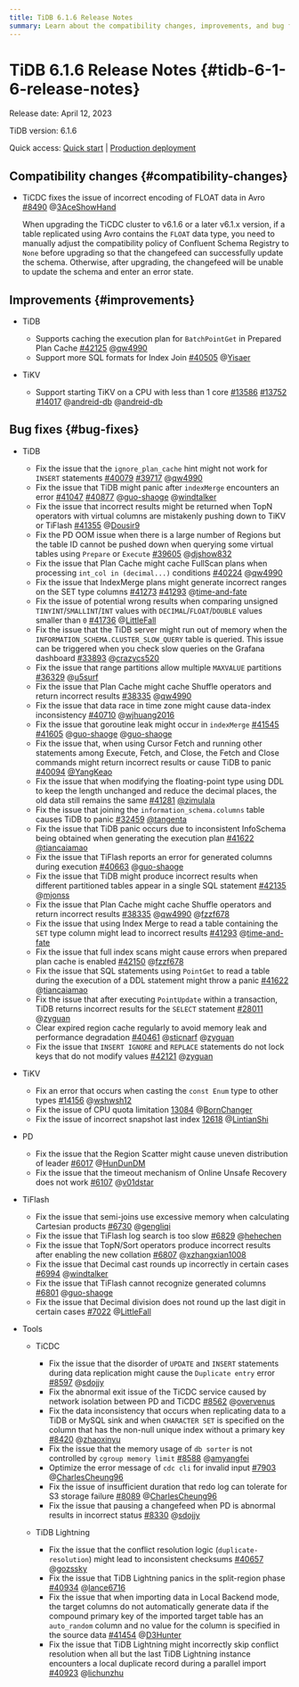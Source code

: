 ```yaml
---
title: TiDB 6.1.6 Release Notes
summary: Learn about the compatibility changes, improvements, and bug fixes in TiDB 6.1.6.
---
```


# TiDB 6.1.6 Release Notes {#tidb-6-1-6-release-notes}

Release date: April 12, 2023

TiDB version: 6.1.6

Quick access: [Quick start](https://docs.pingcap.com/tidb/v6.1/quick-start-with-tidb) | [Production deployment](https://docs.pingcap.com/tidb/v6.1/production-deployment-using-tiup)

## Compatibility changes {#compatibility-changes}

-   TiCDC fixes the issue of incorrect encoding of FLOAT data in Avro [#8490](https://github.com/pingcap/tiflow/issues/8490) @[3AceShowHand](https://github.com/3AceShowHand)

    When upgrading the TiCDC cluster to v6.1.6 or a later v6.1.x version, if a table replicated using Avro contains the `FLOAT` data type, you need to manually adjust the compatibility policy of Confluent Schema Registry to `None` before upgrading so that the changefeed can successfully update the schema. Otherwise, after upgrading, the changefeed will be unable to update the schema and enter an error state.

## Improvements {#improvements}

-   TiDB

    -   Supports caching the execution plan for `BatchPointGet` in Prepared Plan Cache [#42125](https://github.com/pingcap/tidb/issues/42125) @[qw4990](https://github.com/qw4990)
    -   Support more SQL formats for Index Join [#40505](https://github.com/pingcap/tidb/issues/40505) @[Yisaer](https://github.com/Yisaer)

-   TiKV

    -   Support starting TiKV on a CPU with less than 1 core [#13586](https://github.com/tikv/tikv/issues/13586) [#13752](https://github.com/tikv/tikv/issues/13752) [#14017](https://github.com/tikv/tikv/issues/14017) @[andreid-db](https://github.com/andreid-db) @[andreid-db](https://github.com/andreid-db)

## Bug fixes {#bug-fixes}

-   TiDB

    -   Fix the issue that the `ignore_plan_cache` hint might not work for `INSERT` statements [#40079](https://github.com/pingcap/tidb/issues/40079) [#39717](https://github.com/pingcap/tidb/issues/39717) @[qw4990](https://github.com/qw4990)
    -   Fix the issue that TiDB might panic after `indexMerge` encounters an error [#41047](https://github.com/pingcap/tidb/issues/41047) [#40877](https://github.com/pingcap/tidb/issues/40877) @[guo-shaoge](https://github.com/guo-shaoge) @[windtalker](https://github.com/windtalker)
    -   Fix the issue that incorrect results might be returned when TopN operators with virtual columns are mistakenly pushing down to TiKV or TiFlash [#41355](https://github.com/pingcap/tidb/issues/41355) @[Dousir9](https://github.com/Dousir9)
    -   Fix the PD OOM issue when there is a large number of Regions but the table ID cannot be pushed down when querying some virtual tables using `Prepare` or `Execute` [#39605](https://github.com/pingcap/tidb/issues/39605) @[djshow832](https://github.com/djshow832)
    -   Fix the issue that Plan Cache might cache FullScan plans when processing `int_col in (decimal...)` conditions [#40224](https://github.com/pingcap/tidb/issues/40224) @[qw4990](https://github.com/qw4990)
    -   Fix the issue that IndexMerge plans might generate incorrect ranges on the SET type columns [#41273](https://github.com/pingcap/tidb/issues/41273) [#41293](https://github.com/pingcap/tidb/issues/41293) @[time-and-fate](https://github.com/time-and-fate)
    -   Fix the issue of potential wrong results when comparing unsigned `TINYINT`/`SMALLINT`/`INT` values with `DECIMAL`/`FLOAT`/`DOUBLE` values smaller than `0` [#41736](https://github.com/pingcap/tidb/issues/41736) @[LittleFall](https://github.com/LittleFall)
    -   Fix the issue that the TiDB server might run out of memory when the `INFORMATION_SCHEMA.CLUSTER_SLOW_QUERY` table is queried. This issue can be triggered when you check slow queries on the Grafana dashboard [#33893](https://github.com/pingcap/tidb/issues/33893) @[crazycs520](https://github.com/crazycs520)
    -   Fix the issue that range partitions allow multiple `MAXVALUE` partitions [#36329](https://github.com/pingcap/tidb/issues/36329) @[u5surf](https://github.com/u5surf)
    -   Fix the issue that Plan Cache might cache Shuffle operators and return incorrect results [#38335](https://github.com/pingcap/tidb/issues/38335) @[qw4990](https://github.com/qw4990)
    -   Fix the issue that data race in time zone might cause data-index inconsistency [#40710](https://github.com/pingcap/tidb/issues/40710) @[wjhuang2016](https://github.com/wjhuang2016)
    -   Fix the issue that goroutine leak might occur in `indexMerge` [#41545](https://github.com/pingcap/tidb/issues/41545) [#41605](https://github.com/pingcap/tidb/issues/41605) @[guo-shaoge](https://github.com/guo-shaoge) @[guo-shaoge](https://github.com/guo-shaoge)
    -   Fix the issue that, when using Cursor Fetch and running other statements among Execute, Fetch, and Close, the Fetch and Close commands might return incorrect results or cause TiDB to panic [#40094](https://github.com/pingcap/tidb/issues/40094) [@YangKeao](https://github.com/YangKeao)
    -   Fix the issue that when modifying the floating-point type using DDL to keep the length unchanged and reduce the decimal places, the old data still remains the same [#41281](https://github.com/pingcap/tidb/issues/41281) [@zimulala](https://github.com/zimulala)
    -   Fix the issue that joining the `information_schema.columns` table causes TiDB to panic [#32459](https://github.com/pingcap/tidb/issues/32459) [@tangenta](https://github.com/tangenta)
    -   Fix the issue that TiDB panic occurs due to inconsistent InfoSchema being obtained when generating the execution plan [#41622](https://github.com/pingcap/tidb/issues/41622) [@tiancaiamao](https://github.com/tiancaiamao)
    -   Fix the issue that TiFlash reports an error for generated columns during execution [#40663](https://github.com/pingcap/tidb/issues/40663) @[guo-shaoge](https://github.com/guo-shaoge)
    -   Fix the issue that TiDB might produce incorrect results when different partitioned tables appear in a single SQL statement [#42135](https://github.com/pingcap/tidb/issues/42135) @[mjonss](https://github.com/mjonss)
    -   Fix the issue that Plan Cache might cache Shuffle operators and return incorrect results [#38335](https://github.com/pingcap/tidb/issues/38335) @[qw4990](https://github.com/qw4990) @[fzzf678](https://github.com/fzzf678)
    -   Fix the issue that using Index Merge to read a table containing the `SET` type column might lead to incorrect results [#41293](https://github.com/pingcap/tidb/issues/41293) @[time-and-fate](https://github.com/time-and-fate)
    -   Fix the issue that full index scans might cause errors when prepared plan cache is enabled [#42150](https://github.com/pingcap/tidb/issues/42150) @[fzzf678](https://github.com/fzzf678)
    -   Fix the issue that SQL statements using `PointGet` to read a table during the execution of a DDL statement might throw a panic [#41622](https://github.com/pingcap/tidb/issues/41622) @[tiancaiamao](https://github.com/tiancaiamao)
    -   Fix the issue that after executing `PointUpdate` within a transaction, TiDB returns incorrect results for the `SELECT` statement [#28011](https://github.com/pingcap/tidb/issues/28011) @[zyguan](https://github.com/zyguan)
    -   Clear expired region cache regularly to avoid memory leak and performance degradation [#40461](https://github.com/pingcap/tidb/issues/40461) @[sticnarf](https://github.com/sticnarf) @[zyguan](https://github.com/zyguan)
    -   Fix the issue that `INSERT IGNORE` and `REPLACE` statements do not lock keys that do not modify values [#42121](https://github.com/pingcap/tidb/issues/42121) @[zyguan](https://github.com/zyguan)

-   TiKV

    -   Fix an error that occurs when casting the `const Enum` type to other types [#14156](https://github.com/tikv/tikv/issues/14156) @[wshwsh12](https://github.com/wshwsh12)
    -   Fix the issue of CPU quota limitation [13084](https://github.com/tikv/tikv/issues/13084) @[BornChanger](https://github.com/BornChanger)
    -   Fix the issue of incorrect snapshot last index [12618](https://github.com/tikv/tikv/issues/12618) @[LintianShi](https://github.com/LintianShi)

-   PD

    -   Fix the issue that the Region Scatter might cause uneven distribution of leader [#6017](https://github.com/tikv/pd/issues/6017) @[HunDunDM](https://github.com/HunDunDM)
    -   Fix the issue that the timeout mechanism of Online Unsafe Recovery does not work [#6107](https://github.com/tikv/pd/issues/6107) @[v01dstar](https://github.com/v01dstar)

-   TiFlash

    -   Fix the issue that semi-joins use excessive memory when calculating Cartesian products [#6730](https://github.com/pingcap/tiflash/issues/6730) @[gengliqi](https://github.com/gengliqi)
    -   Fix the issue that TiFlash log search is too slow [#6829](https://github.com/pingcap/tiflash/issues/6829) @[hehechen](https://github.com/hehechen)
    -   Fix the issue that TopN/Sort operators produce incorrect results after enabling the new collation [#6807](https://github.com/pingcap/tiflash/issues/6807) @[xzhangxian1008](https://github.com/xzhangxian1008)
    -   Fix the issue that Decimal cast rounds up incorrectly in certain cases [#6994](https://github.com/pingcap/tiflash/issues/6994) @[windtalker](https://github.com/windtalker)
    -   Fix the issue that TiFlash cannot recognize generated columns [#6801](https://github.com/pingcap/tiflash/issues/6801) @[guo-shaoge](https://github.com/guo-shaoge)
    -   Fix the issue that Decimal division does not round up the last digit in certain cases [#7022](https://github.com/pingcap/tiflash/issues/7022) @[LittleFall](https://github.com/LittleFall)

-   Tools

    -   TiCDC

        -   Fix the issue that the disorder of `UPDATE` and `INSERT` statements during data replication might cause the `Duplicate entry` error [#8597](https://github.com/pingcap/tiflow/issues/8597) @[sdojjy](https://github.com/sdojjy)
        -   Fix the abnormal exit issue of the TiCDC service caused by network isolation between PD and TiCDC [#8562](https://github.com/pingcap/tiflow/issues/8562) @[overvenus](https://github.com/overvenus)
        -   Fix the data inconsistency that occurs when replicating data to a TiDB or MySQL sink and when `CHARACTER SET` is specified on the column that has the non-null unique index without a primary key [#8420](https://github.com/pingcap/tiflow/issues/8420) @[zhaoxinyu](https://github.com/zhaoxinyu)
        -   Fix the issue that the memory usage of `db sorter` is not controlled by `cgroup memory limit` [#8588](https://github.com/pingcap/tiflow/issues/8588) @[amyangfei](https://github.com/amyangfei)
        -   Optimize the error message of `cdc cli` for invalid input [#7903](https://github.com/pingcap/tiflow/issues/7903) @[CharlesCheung96](https://github.com/CharlesCheung96)
        -   Fix the issue of insufficient duration that redo log can tolerate for S3 storage failure [#8089](https://github.com/pingcap/tiflow/issues/8089) @[CharlesCheung96](https://github.com/CharlesCheung96)
        -   Fix the issue that pausing a changefeed when PD is abnormal results in incorrect status [#8330](https://github.com/pingcap/tiflow/issues/8330) @[sdojjy](https://github.com/sdojjy)

    -   TiDB Lightning

        -   Fix the issue that the conflict resolution logic (`duplicate-resolution`) might lead to inconsistent checksums [#40657](https://github.com/pingcap/tidb/issues/40657) @[gozssky](https://github.com/gozssky)
        -   Fix the issue that TiDB Lightning panics in the split-region phase [#40934](https://github.com/pingcap/tidb/issues/40934) @[lance6716](https://github.com/lance6716)
        -   Fix the issue that when importing data in Local Backend mode, the target columns do not automatically generate data if the compound primary key of the imported target table has an `auto_random` column and no value for the column is specified in the source data [#41454](https://github.com/pingcap/tidb/issues/41454) @[D3Hunter](https://github.com/D3Hunter)
        -   Fix the issue that TiDB Lightning might incorrectly skip conflict resolution when all but the last TiDB Lightning instance encounters a local duplicate record during a parallel import [#40923](https://github.com/pingcap/tidb/issues/40923) @[lichunzhu](https://github.com/lichunzhu)
